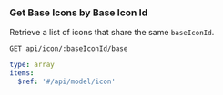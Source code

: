 ### Get Base Icons by Base Icon Id

Retrieve a list of icons that share the same `baseIconId`.

```text
GET api/icon/:baseIconId/base
```

```yaml
type: array
items:
  $ref: '#/api/model/icon'
```